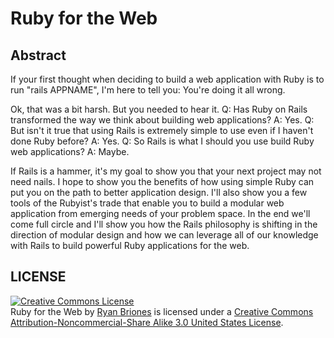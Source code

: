 # Ruby for the Web

## Abstract

If your first thought when deciding to build a web application with Ruby is to run "rails APPNAME", I'm here to tell you: You're doing it all wrong.

Ok, that was a bit harsh. But you needed to hear it. Q: Has Ruby on Rails transformed the way we think about building web applications? A: Yes. Q: But isn't it true that using Rails is extremely simple to use even if I haven't done Ruby before? A: Yes. Q: So Rails is what I should you use build Ruby web applications? A: Maybe.

If Rails is a hammer, it's my goal to show you that your next project may not need nails. I hope to show you the benefits of how using simple Ruby can put you on the path to better application design. I'll also show you a few tools of the Rubyist's trade that enable you to build a modular web application from emerging needs of your problem space. In the end we'll come full circle and I'll show you how the Rails philosophy is shifting in the direction of modular design and how we can leverage all of our knowledge with Rails to build powerful Ruby applications for the web.

## LICENSE

<a rel="license" href="http://creativecommons.org/licenses/by-nc-sa/3.0/us/"><img alt="Creative Commons License" style="border-width:0" src="http://i.creativecommons.org/l/by-nc-sa/3.0/us/88x31.png" /></a><br /><span xmlns:dc="http://purl.org/dc/elements/1.1/" href="http://purl.org/dc/dcmitype/Text" property="dc:title" rel="dc:type">Ruby for the Web</span> by <a xmlns:cc="http://creativecommons.org/ns#" href="http://github.com/ryanbriones/ruby-for-the-web-talk" property="cc:attributionName" rel="cc:attributionURL">Ryan Briones</a> is licensed under a <a rel="license" href="http://creativecommons.org/licenses/by-nc-sa/3.0/us/">Creative Commons Attribution-Noncommercial-Share Alike 3.0 United States License</a>.